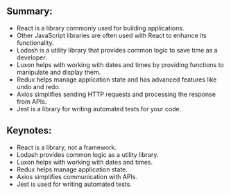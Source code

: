 ## Summary:
- React is a library commonly used for building applications.
- Other JavaScript libraries are often used with React to enhance its functionality.
- Lodash is a utility library that provides common logic to save time as a developer.
- Luxon helps with working with dates and times by providing functions to manipulate and display them.
- Redux helps manage application state and has advanced features like undo and redo.
- Axios simplifies sending HTTP requests and processing the response from APIs.
- Jest is a library for writing automated tests for your code.

## Keynotes:
- React is a library, not a framework.
- Lodash provides common logic as a utility library.
- Luxon helps with working with dates and times.
- Redux helps manage application state.
- Axios simplifies communication with APIs.
- Jest is used for writing automated tests.